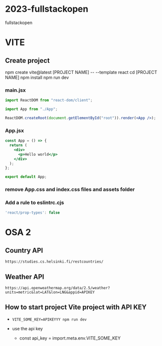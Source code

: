 # 2023-fullstackopen

fullstackopen

# VITE

## Create project

npm create vite@latest [PROJECT NAME] -- --template react
cd [PROJECT NAME]
npm install
npm run dev

### main.jsx

```jsx
import ReactDOM from "react-dom/client";

import App from "./App";

ReactDOM.createRoot(document.getElementById("root")).render(<App />);
```

### App.jsx

```jsx
const App = () => {
  return (
    <div>
      <p>Hello world</p>
    </div>
  );
};

export default App;
```

### remove App.css and index.css files and assets folder

### Add a rule to eslintrc.cjs

```cjs
'react/prop-types': false
```

# OSA 2

## Country API

`https://studies.cs.helsinki.fi/restcountries/`

## Weather API

`https://api.openweathermap.org/data/2.5/weather?units=metric&lat=LAT&lon=LNG&appid=APIKEY`

## How to start project Vite project with API KEY

- `VITE_SOME_KEY=APIKEYYY npm run dev`

- use the api key
  - const api_key = import.meta.env.VITE_SOME_KEY
